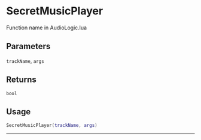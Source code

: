# SecretMusicPlayer
Function name in AudioLogic.lua
## Parameters
`trackName`, `args`
## Returns
`bool`
## Usage
```lua
SecretMusicPlayer(trackName, args)
```
---
